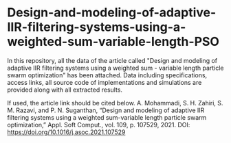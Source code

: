 # Design-and-modeling-of-adaptive-IIR-filtering-systems-using-a-weighted-sum-variable-length-PSO

In this repository, all the data of the article called "Design and modeling of adaptive IIR filtering systems using a weighted sum - variable length particle swarm optimization" has been attached.
Data including specifications, access links, all source code of implementations and simulations are provided along with all extracted results.

If used, the article link should be cited below.
A. Mohammadi, S. H. Zahiri, S. M. Razavi, and P. N. Suganthan, “Design and modeling of adaptive IIR filtering systems using a weighted sum-variable length particle swarm optimization,” Appl. Soft Comput., vol. 109, p. 107529, 2021. DOI: https://doi.org/10.1016/j.asoc.2021.107529
